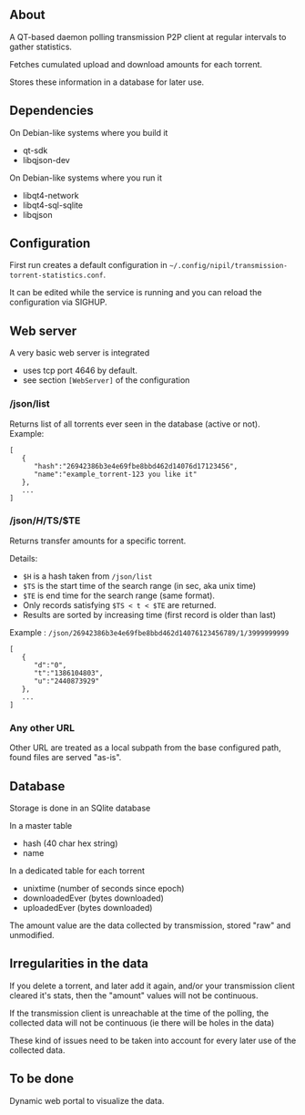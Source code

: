 ## About

A QT-based daemon polling transmission P2P client at regular intervals to gather statistics.

Fetches cumulated upload and download amounts for each torrent.

Stores these information in a database for later use.

## Dependencies

On Debian-like systems where you build it
- qt-sdk
- libqjson-dev

On Debian-like systems where you run it
- libqt4-network
- libqt4-sql-sqlite
- libqjson

## Configuration

First run creates a default configuration in `~/.config/nipil/transmission-torrent-statistics.conf`.

It can be edited while the service is running and you can reload the configuration via SIGHUP.

## Web server

A very basic web server is integrated
- uses tcp port 4646 by default.
- see section `[WebServer]` of the configuration

### /json/list

Returns list of all torrents ever seen in the database (active or not). Example:

	[
	   {
	      "hash":"26942386b3e4e69fbe8bbd462d14076d17123456",
	      "name":"example_torrent-123 you like it"
	   },
	   ...
	]

### /json/$H/$TS/$TE

Returns transfer amounts for a specific torrent.

Details:
- `$H` is a hash taken from `/json/list`
- `$TS` is the start time of the search range (in sec, aka unix time)
- `$TE` is end time for the search range (same format).
- Only records satisfying `$TS < t < $TE` are returned.
- Results are sorted by increasing time (first record is older than last)

Example : `/json/26942386b3e4e69fbe8bbd462d14076123456789/1/3999999999`
  
	[
	   {
	      "d":"0",
	      "t":"1386104803",
	      "u":"2440873929"
	   },
	   ...
	]

### Any other URL

Other URL are treated as a local subpath from the base configured path, found files are served "as-is".

## Database

Storage is done in an SQlite database

In a master table
- hash (40 char hex string)
- name

In a dedicated table for each torrent
- unixtime (number of seconds since epoch)
- downloadedEver (bytes downloaded)
- uploadedEver (bytes downloaded)

The amount value are the data collected by transmission, stored "raw" and unmodified.

## Irregularities in the data 

If you delete a torrent, and later add it again, and/or your transmission client cleared it's stats, then the "amount" values will not be continuous.

If the transmission client is unreachable at the time of the polling, the collected data will not be continuous (ie there will be holes in the data)

These kind of issues need to be taken into account for every later use of the collected data.

## To be done

Dynamic web portal to visualize the data.
